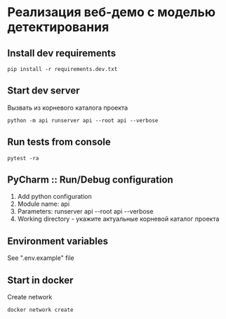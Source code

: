 # Реализация веб-демо с моделью детектирования

## Install dev requirements

```shell script
pip install -r requirements.dev.txt
```

## Start dev server

Вызвать из корневого каталога проекта

```shell script
python -m api runserver api --root api --verbose
```

## Run tests from console

```shell script
pytest -ra
```

## PyCharm :: Run/Debug configuration

1. Add python configuration
2. Module name: api
3. Parameters: runserver api --root api --verbose
4. Working directory - укажите актуальные корневой каталог проекта

## Environment variables

See ".env.example" file

## Start in docker

Create network

```shell script
docker network create
```